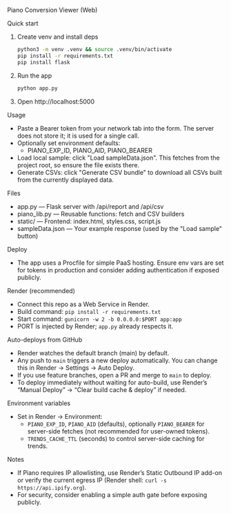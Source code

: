 Piano Conversion Viewer (Web)

Quick start
1) Create venv and install deps
   ```bash
   python3 -m venv .venv && source .venv/bin/activate
   pip install -r requirements.txt
   pip install flask
   ```
2) Run the app
   ```bash
   python app.py
   ```
3) Open http://localhost:5000

Usage
- Paste a Bearer token from your network tab into the form. The server does not store it; it is used for a single call.
- Optionally set environment defaults:
  - PIANO_EXP_ID, PIANO_AID, PIANO_BEARER
- Load local sample: click "Load sampleData.json". This fetches from the project root, so ensure the file exists there.
- Generate CSVs: click "Generate CSV bundle" to download all CSVs built from the currently displayed data.

Files
- app.py — Flask server with /api/report and /api/csv
- piano_lib.py — Reusable functions: fetch and CSV builders
- static/ — Frontend: index.html, styles.css, script.js
- sampleData.json — Your example response (used by the "Load sample" button)

Deploy
- The app uses a Procfile for simple PaaS hosting. Ensure env vars are set for tokens in production and consider adding authentication if exposed publicly.

Render (recommended)
- Connect this repo as a Web Service in Render.
- Build command: `pip install -r requirements.txt`
- Start command: `gunicorn -w 2 -b 0.0.0.0:$PORT app:app`
- PORT is injected by Render; `app.py` already respects it.

Auto-deploys from GitHub
- Render watches the default branch (main) by default.
- Any push to `main` triggers a new deploy automatically. You can change this in Render → Settings → Auto Deploy.
- If you use feature branches, open a PR and merge to `main` to deploy.
- To deploy immediately without waiting for auto-build, use Render’s “Manual Deploy” → “Clear build cache & deploy” if needed.

Environment variables
- Set in Render → Environment:
  - `PIANO_EXP_ID`, `PIANO_AID` (defaults), optionally `PIANO_BEARER` for server-side fetches (not recommended for user-owned tokens).
  - `TRENDS_CACHE_TTL` (seconds) to control server-side caching for trends.

Notes
- If Piano requires IP allowlisting, use Render’s Static Outbound IP add-on or verify the current egress IP (Render shell: `curl -s https://api.ipify.org`).
- For security, consider enabling a simple auth gate before exposing publicly.
